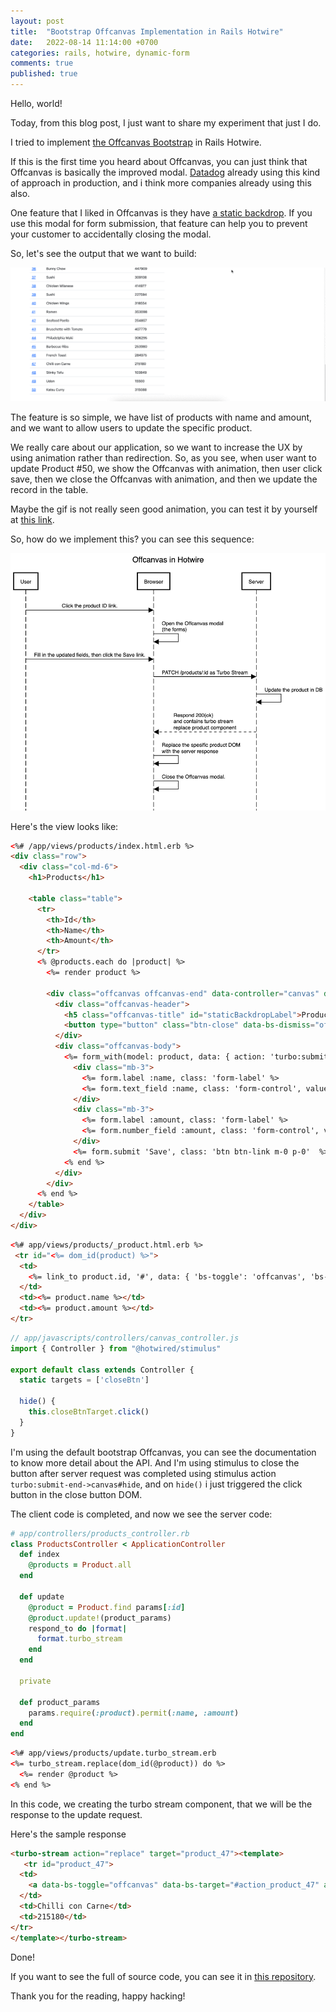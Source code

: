 ```yaml
---
layout: post
title:  "Bootstrap Offcanvas Implementation in Rails Hotwire"
date:   2022-08-14 11:14:00 +0700
categories: rails, hotwire, dynamic-form
comments: true
published: true
---
```

Hello, world!

Today, from this blog post, I just want to share my experiment that just I do. 

I tried to implement [the Offcanvas Bootstrap](https://getbootstrap.com/docs/5.0/components/offcanvas/) in Rails Hotwire.

If this is the first time you heard about Offcanvas, you can just think that Offcanvas is basically the improved modal. [Datadog](https://www.datadoghq.com/) already using this kind of approach in production, and i think more companies already using this also.

One feature that I liked in Offcanvas is they have [a static backdrop](https://getbootstrap.com/docs/5.0/components/modal/#static-backdrop). If you use this modal for form submission, that feature can help you to prevent your customer to accidentally closing the modal. 

So, let's see the output that we want to build:

![offcanvas.gif](/assets/offcanvas.gif)

The feature is so simple, we have list of products with name and amount, and we want to allow users to update the specific product.

We really care about our application, so we want to increase the UX by using animation rather than redirection. So, as you see, when user want to update Product #50, we show the Offcanvas with animation, then user click save, then we close the Offcanvas with animation, and then we update the record in the table.

Maybe the gif is not really seen good animation, you can test it by yourself at [this link](https://experiments-rails7.herokuapp.com/products). 

So, how do we implement this? you can see this sequence:

![offcanvas-sequence.png](/assets/offcanvas-sequence.png)

Here's the view looks like:

```html
<%# /app/views/products/index.html.erb %>
<div class="row">
  <div class="col-md-6">
    <h1>Products</h1>

    <table class="table">
      <tr>
        <th>Id</th>
        <th>Name</th>
        <th>Amount</th>
      </tr>
      <% @products.each do |product| %>
        <%= render product %>

        <div class="offcanvas offcanvas-end" data-controller="canvas" data-bs-backdrop="static" tabindex="-1" id="<%= dom_id(product, :action) %>" aria-labelledby="staticBackdropLabel">
          <div class="offcanvas-header">
            <h5 class="offcanvas-title" id="staticBackdropLabel">Product #<%= product.id %></h5>
            <button type="button" class="btn-close" data-bs-dismiss="offcanvas" aria-label="Close" data-canvas-target="closeBtn"></button>
          </div>
          <div class="offcanvas-body">
            <%= form_with(model: product, data: { action: 'turbo:submit-end->canvas#hide' }) do |form| %>
              <div class="mb-3">
                <%= form.label :name, class: 'form-label' %>
                <%= form.text_field :name, class: 'form-control', value: product.name %>
              </div>
              <div class="mb-3">
                <%= form.label :amount, class: 'form-label' %>
                <%= form.number_field :amount, class: 'form-control', value: product.amount %>
              </div>
              <%= form.submit 'Save', class: 'btn btn-link m-0 p-0'  %>
            <% end %>
          </div>
        </div>
      <% end %>
    </table>
  </div>
</div>
```

```html
<%# app/views/products/_product.html.erb %>
 <tr id="<%= dom_id(product) %>">
  <td>
    <%= link_to product.id, '#', data: { 'bs-toggle': 'offcanvas', 'bs-target': "##{dom_id(product, :action)}" }, 'aria-controls': 'staticBackdrop' %>
  </td>
  <td><%= product.name %></td>
  <td><%= product.amount %></td>
</tr>
```

```js
// app/javascripts/controllers/canvas_controller.js
import { Controller } from "@hotwired/stimulus"

export default class extends Controller {
  static targets = ['closeBtn']

  hide() {
    this.closeBtnTarget.click()
  }
}
```

I'm using the default bootstrap Offcanvas, you can see the documentation to know more detail about the API. And I'm using stimulus to close the button after server request was completed using stimulus action `turbo:submit-end->canvas#hide`, and on `hide()` i just triggered the click button in the close button DOM. 

The client code is completed, and now we see the server code:
```rb
# app/controllers/products_controller.rb
class ProductsController < ApplicationController
  def index
    @products = Product.all
  end

  def update
    @product = Product.find params[:id]
    @product.update!(product_params)
    respond_to do |format|
      format.turbo_stream
    end
  end

  private

  def product_params
    params.require(:product).permit(:name, :amount)
  end
end
```

```html
<%# app/views/products/update.turbo_stream.erb
<%= turbo_stream.replace(dom_id(@product)) do %>
  <%= render @product %>
<% end %>
```

In this code, we creating the turbo stream component, that we will be the response to the update request. 

Here's the sample response
```html
<turbo-stream action="replace" target="product_47"><template>
   <tr id="product_47">
  <td>
    <a data-bs-toggle="offcanvas" data-bs-target="#action_product_47" aria-controls="staticBackdrop" href="#">47</a>
  </td>
  <td>Chilli con Carne</td>
  <td>215180</td>
</tr>
</template></turbo-stream>
```

Done!

If you want to see the full of source code, you can see it in [this repository](https://github.com/philiplambok/experiments).

Thank you for the reading, happy hacking!